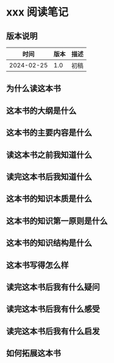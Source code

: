# xxx 阅读笔记

## 版本说明

| 时间 | 版本 | 描述 |
| --- | ---- | ---- |
| 2024-02-25 | 1.0 | 初稿 |

## 为什么读这本书

## 这本书的大纲是什么

## 这本书的主要内容是什么

## 读这本书之前我知道什么

## 读完这本书后我知道什么

## 这本书的知识本质是什么

## 这本书的知识第一原则是什么

## 这本书的知识结构是什么

## 这本书写得怎么样

## 读完这本书后我有什么疑问

## 读完这本书后我有什么感受

## 读完这本书后我有什么启发

## 如何拓展这本书
